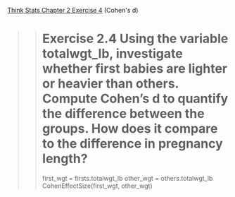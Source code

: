 [Think Stats Chapter 2 Exercise 4](http://greenteapress.com/thinkstats2/html/thinkstats2003.html#toc24) (Cohen's d)

>> # Exercise 2.4 Using the variable totalwgt_lb, investigate whether first babies are lighter or heavier than others. Compute Cohen’s d to quantify the difference between the groups. How does it compare to the difference in pregnancy length?
>> first_wgt = firsts.totalwgt_lb
>> other_wgt = others.totalwgt_lb
>> CohenEffectSize(first_wgt, other_wgt)
